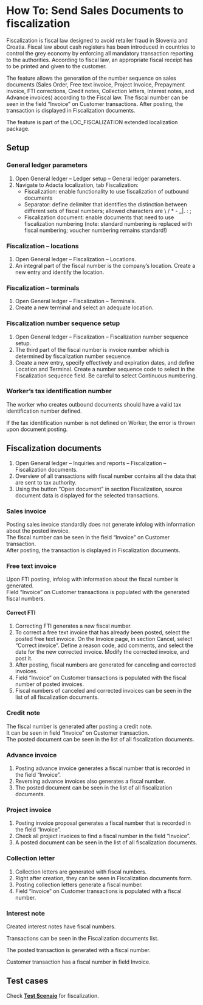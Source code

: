 # How To: Send Sales Documents to fiscalization

Fiscalization is fiscal law designed to avoid retailer fraud in Slovenia and Croatia. Fiscal law about cash registers has been introduced in countries to control the grey economy by enforcing all mandatory transaction reporting to the authorities. According to fiscal law, an appropriate fiscal receipt has to be printed and given to the customer.

The feature allows the generation of the number sequence on sales documents (Sales Order, Free text invoice, Project Invoice, Prepayment invoice, FTI corrections, Credit notes, Collection letters, Interest notes, and Advance invoices) according to the Fiscal law. The fiscal number can be seen in the field “Invoice” on Customer transactions. After posting, the transaction is displayed in Fiscalization documents.

The feature is part of the LOC_FISCALIZATION extended localization package.

## Setup

### General ledger parameters

1. Open General ledger – Ledger setup – General ledger parameters.
2. Navigate to Adacta localization, tab Fiscalization:
   - Fiscalization: enable functionality to use fiscalization of outbound documents
   - Separator: define delimiter that identifies the distinction between different sets of fiscal numbers; allowed characters are \ / * - _|. : ; 
   - Fiscalization document: enable documents that need to use fiscalization numbering (note: standard numbering is replaced with fiscal numbering; voucher numbering remains standard!)
 
### Fiscalization – locations

1. Open General ledger – Fiscalization – Locations.
2. An integral part of the fiscal number is the company’s location. Create a new entry and identify the location.
 
### Fiscalization – terminals

1. Open General ledger – Fiscalization – Terminals.
2. Create a new terminal and select an adequate location.
 
### Fiscalization number sequence setup

1. Open General ledger – Fiscalization – Fiscalization number sequence setup.
2. The third part of the fiscal number is invoice number which is determined by fiscalization number sequence. 
3. Create a new entry, specify effectively and expiration dates, and define Location and Terminal. Create a number sequence code to select in the Fiscalization sequence field. Be careful to select Continuous numbering.
 
### Worker’s tax identification number

The worker who creates outbound documents should have a valid tax identification number defined.
 
If the tax identification number is not defined on Worker, the error is thrown upon document posting.
 
## Fiscalization documents

1. Open General ledger – Inquiries and reports – Fiscalization – Fiscalization documents.
2. Overview of all transactions with fiscal number contains all the data that are sent to tax authority. 
3. Using the button “Open document” in section Fiscalization, source document data is displayed for the selected transactions. 

### Sales invoice

Posting sales invoice standardly does not generate infolog with information about the posted invoice.<br>
The fiscal number can be seen in the field “Invoice” on Customer transaction.<br>
After posting, the transaction is displayed in Fiscalization documents. 
 
### Free text invoice

Upon FTI posting, infolog with information about the fiscal number is generated.<br> 
Field “Invoice” on Customer transactions is populated with the generated fiscal numbers.
 
#### Correct FTI

1. Correcting FTI generates a new fiscal number.
2. To correct a free text invoice that has already been posted, select the posted free text invoice. On the Invoice page, in section Cancel, select “Correct invoice”. Define a reason code, add comments, and select the date for the new corrected invoice. Modify the corrected invoice, and post it.
3. After posting, fiscal numbers are generated for canceling and corrected invoices.
4. Field “Invoice” on Customer transactions is populated with the fiscal number of posted invoices.
5. Fiscal numbers of canceled and corrected invoices can be seen in the list of all fiscalization documents.
 
### Credit note

The fiscal number is generated after posting a credit note.<br>
It can be seen in field “Invoice” on Customer transaction.<br>
The posted document can be seen in the list of all fiscalization documents.
 
### Advance invoice

1. Posting advance invoice generates a fiscal number that is recorded in the field “Invoice”.
2. Reversing advance invoices also generates a fiscal number.
3. The posted document can be seen in the list of all fiscalization documents.
 
### Project invoice

1. Posting invoice proposal generates a fiscal number that is recorded in the field “Invoice”.
2. Check all project invoices to find a fiscal number in the field “Invoice”.
3. A posted document can be seen in the list of all fiscalization documents.
 
### Collection letter

1. Collection letters are generated with fiscal numbers. 
2. Right after creation, they can be seen in Fiscalization documents form.
3. Posting collection letters generate a fiscal number. 
4. Field “Invoice” on Customer transactions is populated with a fiscal number.
 
### Interest note
Created interest notes have fiscal numbers.
 
Transactions can be seen in the Fiscalization documents list.
 
The posted transaction is generated with a fiscal number.
 
Customer transaction has a fiscal number in field Invoice.
 
## Test cases
                           
Check **[Test Scenaio](Fiscalization-Test-Scenario.zip)** for fiscalization.